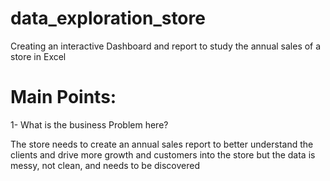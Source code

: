 # data_exploration_store
Creating an interactive Dashboard and report to study the annual sales of a store in Excel

# Main Points:

1- What is the business Problem here?

The store needs to create an annual sales report to better understand the clients and drive more growth and customers into the store but the data is messy, not clean, and needs to be discovered


